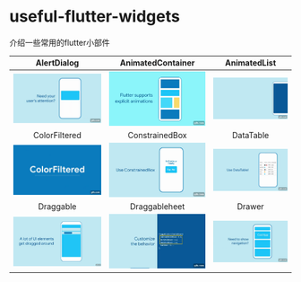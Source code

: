# useful-flutter-widgets
介绍一些常用的flutter小部件




|AlertDialog	|AnimatedContainer		|AnimatedList		|
|:------------:|:------------:|:-------------:|
|	![](https://github.com/Jackycai23237/useful-flutter-widgets/blob/main/gif/AlertDialog.gif) |	![](https://github.com/Jackycai23237/useful-flutter-widgets/blob/main/gif/AnimatedContainer.gif) | ![](https://github.com/Jackycai23237/useful-flutter-widgets/blob/main/gif/AnimatedList.gif) 
|ColorFiltered	|ConstrainedBox		|DataTable		
|	![](https://github.com/Jackycai23237/useful-flutter-widgets/blob/main/gif/ColorFiltered.gif) |	![](https://github.com/Jackycai23237/useful-flutter-widgets/blob/main/gif/ConstrainedBox.gif) | ![](https://github.com/Jackycai23237/useful-flutter-widgets/blob/main/gif/DataTable.gif) 
|Draggable	|Draggableheet		|Drawer		
|	![](https://github.com/Jackycai23237/useful-flutter-widgets/blob/main/gif/Draggable.gif) |	![](https://github.com/Jackycai23237/useful-flutter-widgets/blob/main/gif/DraggableScrollableSheet.gif) | ![](https://github.com/Jackycai23237/useful-flutter-widgets/blob/main/gif/Drawer.gif) 

